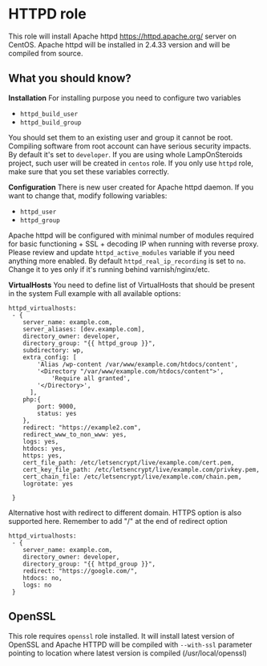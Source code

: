 HTTPD role
==========

This role will install Apache httpd https://httpd.apache.org/ server on CentOS.
Apache httpd will be installed in 2.4.33 version and will be compiled from source.

What you should know?
---------------------

**Installation**
For installing purpose you need to configure two variables
 - `httpd_build_user`
 - `httpd_build_group`
 
You should set them to an existing user and group it cannot be root. Compiling software from root account can have serious security impacts.
By default it's set to `developer`. If you are using whole LampOnSteroids project, such user will be created in `centos` role.
If you only use `httpd` role, make sure that you set these variables correctly.

**Configuration**
There is new user created for Apache httpd daemon. If you want to change that, modify following variables:
 - `httpd_user`
 - `httpd_group`
 
Apache httpd will be configured with minimal number of modules required for basic functioning + SSL + decoding IP when running with reverse proxy. Please review and update `httpd_active_modules` variable if you need anything more enabled.
By default `httpd_real_ip_recording` is set to `no`. Change it to yes only if it's running behind varnish/nginx/etc.

**VirtualHosts**
You need to define list of VirtualHosts that should be present in the system
Full example with all available options:

```
httpd_virtualhosts:
 - {
    server_name: example.com,
    server_aliases: [dev.example.com],
    directory_owner: developer,
    directory_group: "{{ httpd_group }}",
    subdirectory: wp,
    extra_config: [
        'Alias /wp-content /var/www/example.com/htdocs/content',
        '<Directory "/var/www/example.com/htdocs/content">',
            'Require all granted',
        '</Directory>',
      ],
    php:{
        port: 9000,
        status: yes
    },
    redirect: "https://example2.com",
    redirect_www_to_non_www: yes,
    logs: yes,
    htdocs: yes,
    https: yes,
    cert_file_path: /etc/letsencrypt/live/example.com/cert.pem,
    cert_key_file_path: /etc/letsencrypt/live/example.com/privkey.pem,
    cert_chain_file: /etc/letsencrypt/live/example.com/chain.pem,
    logrotate: yes

 }
```

Alternative host with redirect to different domain. HTTPS option is also supported here. Remember to add "/" at the end of redirect option
```
httpd_virtualhosts:
 - {
    server_name: example.com,
    directory_owner: developer,
    directory_group: "{{ httpd_group }}",
    redirect: "https://google.com/",
    htdocs: no,
    logs: no
 }
```

OpenSSL
-------

This role requires `openssl` role installed. It will install latest version of OpenSSL and Apache HTTPD will be compiled with `--with-ssl` parameter pointing to location where latest version is compiled (/usr/local/openssl)
